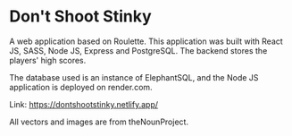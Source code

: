 # Don't Shoot Stinky

A web application based on Roulette. This application was built with React JS, SASS, Node JS, Express and PostgreSQL. The backend stores the players' high scores.

The database used is an instance of ElephantSQL, and the Node JS application is deployed on render.com.

Link: https://dontshootstinky.netlify.app/

All vectors and images are from theNounProject.
